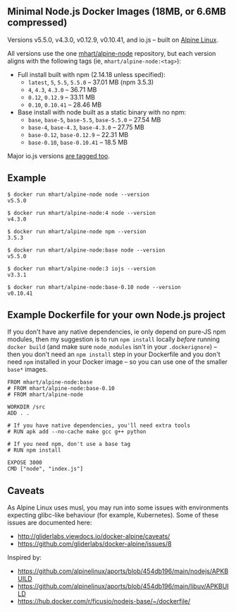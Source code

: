 Minimal Node.js Docker Images (18MB, or 6.6MB compressed)
---------------------------------------------------------

Versions v5.5.0, v4.3.0, v0.12.9, v0.10.41, and io.js – built on [Alpine Linux](https://alpinelinux.org/).

All versions use the one [mhart/alpine-node](https://hub.docker.com/r/mhart/alpine-node/) repository,
but each version aligns with the following tags (ie, `mhart/alpine-node:<tag>`):

- Full install built with npm (2.14.18 unless specified):
  - `latest`, `5`, `5.5`, `5.5.0` – 37.01 MB (npm 3.5.3)
  - `4`, `4.3`, `4.3.0` – 36.71 MB
  - `0.12`, `0.12.9` – 33.11 MB
  - `0.10`, `0.10.41` – 28.46 MB
- Base install with node built as a static binary with no npm:
  - `base`, `base-5`, `base-5.5`, `base-5.5.0` – 27.54 MB
  - `base-4`, `base-4.3`, `base-4.3.0` – 27.75 MB
  - `base-0.12`, `base-0.12.9` – 22.31 MB
  - `base-0.10`, `base-0.10.41` – 18.5 MB

Major io.js versions [are tagged too](https://hub.docker.com/r/mhart/alpine-node/tags/).

Example
-------

    $ docker run mhart/alpine-node node --version
    v5.5.0

    $ docker run mhart/alpine-node:4 node --version
    v4.3.0

    $ docker run mhart/alpine-node npm --version
    3.5.3

    $ docker run mhart/alpine-node:base node --version
    v5.5.0

    $ docker run mhart/alpine-node:3 iojs --version
    v3.3.1

    $ docker run mhart/alpine-node:base-0.10 node --version
    v0.10.41

Example Dockerfile for your own Node.js project
-----------------------------------------------

If you don't have any native dependencies, ie only depend on pure-JS npm
modules, then my suggestion is to run `npm install` locally *before* running
`docker build` (and make sure `node_modules` isn't in your `.dockerignore`) –
then you don't need an `npm install` step in your Dockerfile and you don't need
`npm` installed in your Docker image – so you can use one of the smaller
`base*` images.

    FROM mhart/alpine-node:base
    # FROM mhart/alpine-node:base-0.10
    # FROM mhart/alpine-node

    WORKDIR /src
    ADD . .

    # If you have native dependencies, you'll need extra tools
    # RUN apk add --no-cache make gcc g++ python

    # If you need npm, don't use a base tag
    # RUN npm install

    EXPOSE 3000
    CMD ["node", "index.js"]

Caveats
-------

As Alpine Linux uses musl, you may run into some issues with environments
expecting glibc-like behaviour (for example, Kubernetes). Some of these issues
are documented here:

- http://gliderlabs.viewdocs.io/docker-alpine/caveats/
- https://github.com/gliderlabs/docker-alpine/issues/8

Inspired by:

- https://github.com/alpinelinux/aports/blob/454db196/main/nodejs/APKBUILD
- https://github.com/alpinelinux/aports/blob/454db196/main/libuv/APKBUILD
- https://hub.docker.com/r/ficusio/nodejs-base/~/dockerfile/
